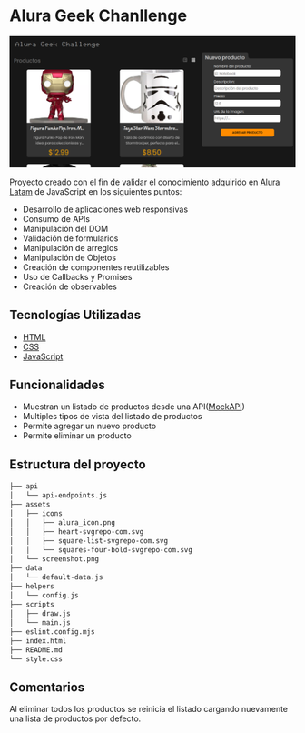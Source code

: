 # Alura Geek Chanllenge 

![alurageek](./assets/screenshot.png)

Proyecto creado con el fin de validar el conocimiento adquirido en [Alura Latam](https://www.aluracursos.com/) de JavaScript en los siguientes puntos:
- Desarrollo de aplicaciones web responsivas
- Consumo de APIs
- Manipulación del DOM
- Validación de formularios
- Manipulación de arreglos
- Manipulación de Objetos
- Creación de componentes reutilizables
- Uso de Callbacks y Promises
- Creación de observables

## Tecnologías Utilizadas
- [HTML](https://developer.mozilla.org/en-US/docs/Web/HTML)
- [CSS](https://developer.mozilla.org/en-US/docs/Web/CSS)
- [JavaScript](https://developer.mozilla.org/en-US/docs/Web/JavaScript)

## Funcionalidades
- Muestran un listado de productos desde una API([MockAPI](https://mockapi.io))
- Multiples tipos de vista del listado de productos
- Permite agregar un nuevo producto
- Permite eliminar un producto

## Estructura del proyecto
```
├── api
│   └── api-endpoints.js
├── assets
│   ├── icons
│   │   ├── alura_icon.png
│   │   ├── heart-svgrepo-com.svg
│   │   ├── square-list-svgrepo-com.svg
│   │   └── squares-four-bold-svgrepo-com.svg
│   └── screenshot.png
├── data
│   └── default-data.js
├── helpers
│   └── config.js
├── scripts
│   ├── draw.js
│   └── main.js
├── eslint.config.mjs
├── index.html
├── README.md
└── style.css
```

## Comentarios
Al eliminar todos los productos se reinicia el listado cargando nuevamente una lista de productos por defecto.

